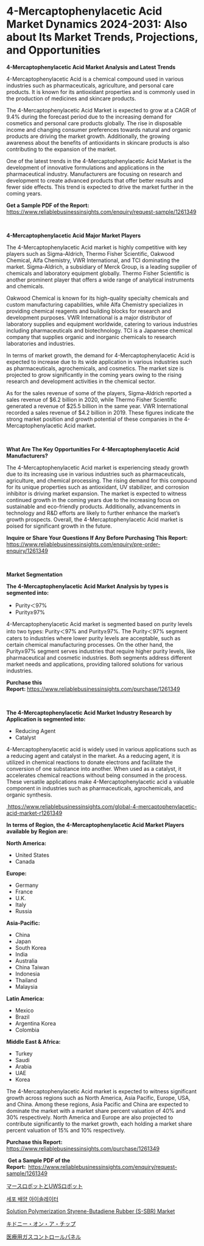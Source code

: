 <p><h1>4-Mercaptophenylacetic Acid Market Dynamics 2024-2031: Also about Its Market Trends, Projections, and Opportunities</h1></p><p><strong>4-Mercaptophenylacetic Acid Market Analysis and Latest Trends</strong></p>
<p><p>4-Mercaptophenylacetic Acid is a chemical compound used in various industries such as pharmaceuticals, agriculture, and personal care products. It is known for its antioxidant properties and is commonly used in the production of medicines and skincare products.</p><p>The 4-Mercaptophenylacetic Acid Market is expected to grow at a CAGR of 9.4% during the forecast period due to the increasing demand for cosmetics and personal care products globally. The rise in disposable income and changing consumer preferences towards natural and organic products are driving the market growth. Additionally, the growing awareness about the benefits of antioxidants in skincare products is also contributing to the expansion of the market.</p><p>One of the latest trends in the 4-Mercaptophenylacetic Acid Market is the development of innovative formulations and applications in the pharmaceutical industry. Manufacturers are focusing on research and development to create advanced products that offer better results and fewer side effects. This trend is expected to drive the market further in the coming years.</p></p>
<p><strong>Get a Sample PDF of the Report:&nbsp;</strong> <a href="https://www.reliablebusinessinsights.com/enquiry/request-sample/1261349">https://www.reliablebusinessinsights.com/enquiry/request-sample/1261349</a></p>
<p>&nbsp;</p>
<p><strong>4-Mercaptophenylacetic Acid Major Market Players</strong></p>
<p><p>The 4-Mercaptophenylacetic Acid market is highly competitive with key players such as Sigma-Aldrich, Thermo Fisher Scientific, Oakwood Chemical, Alfa Chemistry, VWR International, and TCI dominating the market. Sigma-Aldrich, a subsidiary of Merck Group, is a leading supplier of chemicals and laboratory equipment globally. Thermo Fisher Scientific is another prominent player that offers a wide range of analytical instruments and chemicals.</p><p>Oakwood Chemical is known for its high-quality specialty chemicals and custom manufacturing capabilities, while Alfa Chemistry specializes in providing chemical reagents and building blocks for research and development purposes. VWR International is a major distributor of laboratory supplies and equipment worldwide, catering to various industries including pharmaceuticals and biotechnology. TCI is a Japanese chemical company that supplies organic and inorganic chemicals to research laboratories and industries.</p><p>In terms of market growth, the demand for 4-Mercaptophenylacetic Acid is expected to increase due to its wide application in various industries such as pharmaceuticals, agrochemicals, and cosmetics. The market size is projected to grow significantly in the coming years owing to the rising research and development activities in the chemical sector.</p><p>As for the sales revenue of some of the players, Sigma-Aldrich reported a sales revenue of $6.2 billion in 2020, while Thermo Fisher Scientific generated a revenue of $25.5 billion in the same year. VWR International recorded a sales revenue of $4.2 billion in 2019. These figures indicate the strong market position and growth potential of these companies in the 4-Mercaptophenylacetic Acid market.</p></p>
<p>&nbsp;</p>
<p><strong>What Are The Key Opportunities For 4-Mercaptophenylacetic Acid Manufacturers?</strong></p>
<p><p>The 4-Mercaptophenylacetic Acid market is experiencing steady growth due to its increasing use in various industries such as pharmaceuticals, agriculture, and chemical processing. The rising demand for this compound for its unique properties such as antioxidant, UV stabilizer, and corrosion inhibitor is driving market expansion. The market is expected to witness continued growth in the coming years due to the increasing focus on sustainable and eco-friendly products. Additionally, advancements in technology and R&D efforts are likely to further enhance the market’s growth prospects. Overall, the 4-Mercaptophenylacetic Acid market is poised for significant growth in the future.</p></p>
<p><strong>Inquire or Share Your Questions If Any Before Purchasing This Report:</strong> <a href="https://www.reliablebusinessinsights.com/enquiry/pre-order-enquiry/1261349">https://www.reliablebusinessinsights.com/enquiry/pre-order-enquiry/1261349</a></p>
<p>&nbsp;</p>
<p><strong>Market Segmentation</strong></p>
<p><strong>The 4-Mercaptophenylacetic Acid Market Analysis by types is segmented into:</strong></p>
<p><ul><li>Purity＜97%</li><li>Purity≥97%</li></ul></p>
<p><p>4-Mercaptophenylacetic Acid market is segmented based on purity levels into two types: Purity＜97% and Purity≥97%. The Purity＜97% segment caters to industries where lower purity levels are acceptable, such as certain chemical manufacturing processes. On the other hand, the Purity≥97% segment serves industries that require higher purity levels, like pharmaceutical and cosmetic industries. Both segments address different market needs and applications, providing tailored solutions for various industries.</p></p>
<p><strong>Purchase this Report:&nbsp;</strong><a href="https://www.reliablebusinessinsights.com/purchase/1261349">https://www.reliablebusinessinsights.com/purchase/1261349</a></p>
<p>&nbsp;</p>
<p><strong>The 4-Mercaptophenylacetic Acid Market Industry Research by Application is segmented into:</strong></p>
<p><ul><li>Reducing Agent</li><li>Catalyst</li></ul></p>
<p><p>4-Mercaptophenylacetic acid is widely used in various applications such as a reducing agent and catalyst in the market. As a reducing agent, it is utilized in chemical reactions to donate electrons and facilitate the conversion of one substance into another. When used as a catalyst, it accelerates chemical reactions without being consumed in the process. These versatile applications make 4-Mercaptophenylacetic acid a valuable component in industries such as pharmaceuticals, agrochemicals, and organic synthesis.</p></p>
<p><a href="https://www.reliablebusinessinsights.com/global-4-mercaptophenylacetic-acid-market-r1261349">&nbsp;https://www.reliablebusinessinsights.com/global-4-mercaptophenylacetic-acid-market-r1261349</a></p>
<p><strong>In terms of Region, the 4-Mercaptophenylacetic Acid Market Players available by Region are:</strong></p>
<p>
    <p> <strong> North America: </strong>
        <ul>
            <li>United States</li>
            <li>Canada</li>
        </ul>
        </p> 
    <p> <strong> Europe: </strong>
        <ul>
            <li>Germany</li>
            <li>France</li>
            <li>U.K.</li>
            <li>Italy</li>
            <li>Russia</li>
        </ul>
        </p> 
    <p> <strong> Asia-Pacific: </strong>
        <ul>
            <li>China</li>
            <li>Japan</li>
            <li>South Korea</li>
            <li>India</li>
            <li>Australia</li>
            <li>China Taiwan</li>
            <li>Indonesia</li>
            <li>Thailand</li>
            <li>Malaysia</li>
        </ul>
        </p> 
    <p> <strong> Latin America: </strong>
        <ul>
            <li>Mexico</li>
            <li>Brazil</li>
            <li>Argentina Korea</li>
            <li>Colombia</li>
        </ul>
        </p> 
    <p> <strong> Middle East & Africa: </strong>
        <ul>
            <li>Turkey</li>
            <li>Saudi</li>
            <li>Arabia</li>
            <li>UAE</li>
            <li>Korea</li>
        </ul>
    </p>
    </p>
<p><p>The 4-Mercaptophenylacetic Acid market is expected to witness significant growth across regions such as North America, Asia Pacific, Europe, USA, and China. Among these regions, Asia Pacific and China are expected to dominate the market with a market share percent valuation of 40% and 30% respectively. North America and Europe are also projected to contribute significantly to the market growth, each holding a market share percent valuation of 15% and 10% respectively.</p></p>
<p><strong>Purchase this Report: </strong><a href="https://www.reliablebusinessinsights.com/purchase/1261349">https://www.reliablebusinessinsights.com/purchase/1261349</a></p>
<p>&nbsp;<strong>Get a Sample PDF of the Report:&nbsp;&nbsp;</strong><a href="https://www.reliablebusinessinsights.com/enquiry/request-sample/1261349">https://www.reliablebusinessinsights.com/enquiry/request-sample/1261349</a></p>
<p><strong></strong></p>
<p><p><a href="https://github.com/reliezer65/Market-Research-Report-List-1/blob/main/2533455136886.md">マースロボットとUWSロボット</a></p><p><a href="https://medium.com/@pepo3k/%EA%B8%80%EB%A1%9C%EB%B2%8C-%EC%84%B8%ED%8F%AC-%EB%B0%B0%EC%96%91-%EB%B6%84%EB%A6%AC%EA%B8%B0-%EC%8B%9C%EC%9E%A5-%EC%83%81%ED%99%A9-2024-2031-%EB%B0%8F-%EC%A7%80%EC%97%AD-%EC%A0%9C%ED%92%88-%EB%B0%8F-%EC%B5%9C%EC%A2%85-%EC%82%AC%EC%9A%A9%EB%9F%89%EC%97%90-%EB%8C%80%ED%95%9C-%EC%98%88%EC%B8%A1-0d21745360af">세포 배양 아이솔레이터</a></p><p><a href="https://github.com/Hazelklievgspy6vdcsmu106w/Market-Research-Report-List-3/blob/main/solution-polymerization-styrene-butadiene-rubber-s-sbr-market.md">Solution Polymerization Styrene-Butadiene Rubber (S-SBR) Market</a></p><p><a href="https://medium.com/@colinom7865/%E8%85%8E%E8%87%93%E3%83%81%E3%83%83%E3%83%97%E5%B8%82%E5%A0%B4%E3%81%AE%E4%BA%88%E6%B8%AC-%E5%B8%82%E5%A0%B4%E5%8B%95%E5%90%91-%E3%81%8A%E3%82%88%E3%81%B3%E5%BD%B1%E9%9F%BF%E5%88%86%E6%9E%90-2024%E5%B9%B4-2031%E5%B9%B4-28e402e09cc1">キドニー・オン・ア・チップ</a></p><p><a href="https://medium.com/@awnvxxes23/%E5%8C%BB%E7%99%82%E5%B8%82%E5%A0%B4%E5%90%91%E3%81%91%E3%82%AC%E3%82%B9%E5%88%B6%E5%BE%A1%E3%83%91%E3%83%8D%E3%83%AB%E3%81%AE%E5%B8%82%E5%A0%B4%E5%8B%95%E5%90%91%E3%81%A8%E5%88%86%E6%9E%90-%E5%B0%86%E6%9D%A5%E3%81%AE%E6%88%90%E9%95%B7%E3%81%AE%E6%A9%9F%E4%BC%9A%E3%81%A8%E8%AA%B2%E9%A1%8C-2024%E5%B9%B4-2031%E5%B9%B4-301b63c62347">医療用ガスコントロールパネル</a></p></p>
